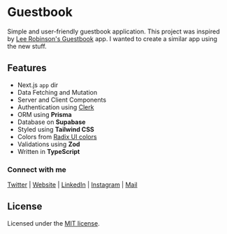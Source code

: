 # Guestbook

Simple and user-friendly guestbook application. This project was inspired by [Lee Robinson's Guestbook](https://leerob.io/guestbook) app. I wanted to create a similar app using the new stuff.

## Features

- Next.js `app` dir
- Data Fetching and Mutation
- Server and Client Components
- Authentication using [Clerk](https://clerk.dev)
- ORM using **Prisma**
- Database on **Supabase**
- Styled using **Tailwind CSS**
- Colors from [Radix UI colors](https://www.radix-ui.com/colors)
- Validations using **Zod**
- Written in **TypeScript**

### Connect with me

[Twitter](https://www.twitter.com/SameerJadav_) | [Website](https://sameerjadav.me) | [LinkedIn](https://www.linkedin.com/in/sameer-jadav) | [Instagram](https://www.instagram.com/sameerjadav._) | [Mail](mailto:sameerjadav001@gmail.com)

## License

Licensed under the [MIT license](./LICENSE.md).
